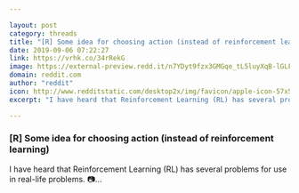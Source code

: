 ```yaml
---

layout: post
category: threads
title: "[R] Some idea for choosing action (instead of reinforcement learning)"
date: 2019-09-06 07:22:27
link: https://vrhk.co/34rRekG
image: https://external-preview.redd.it/n7YDyt9fzx3GMGqe_tL5luyXqB-lGLFLmikeFAR0rmM.jpg?width=817&height=427.748691099&auto=webp&s=e59c7917a7c0b17df29fbf7925aaab47edd77800
domain: reddit.com
author: "reddit"
icon: http://www.redditstatic.com/desktop2x/img/favicon/apple-icon-57x57.png
excerpt: "I have heard that Reinforcement Learning (RL) has several problems for use in real-life problems. :camera:..."

---
```


### [R] Some idea for choosing action (instead of reinforcement learning)

I have heard that Reinforcement Learning (RL) has several problems for use in real-life problems. :camera:...